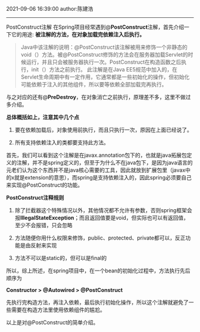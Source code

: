2021-09-06
16:39:00
author:陈建浩


--- 

PostConstruct注解
在Spring项目经常遇到@**PostConstruct**注解，首先介绍一下它的用途: **被注解的方法，在对象加载完依赖注入后执行。**

>Java中该注解的说明：@PostConstruct该注解被用来修饰一个非静态的void（）方法。被@PostConstruct修饰的方法会在服务器加载Servlet的时候运行，并且只会被服务器执行一次。PostConstruct在构造函数之后执行，init（）方法之前执行。
此注解是在Java EE5规范中加入的，在Servlet生命周期中有一定作用，它通常都是一些初始化的操作，但初始化可能依赖于注入的其他组件，所以要等依赖全部加载完再执行。

与之对应的还有@**PreDestroy**，在对象消亡之前执行，原理差不多，这里不做过多介绍。

**总体概括如上，注意其中几个点**

1. 要在依赖加载后，对象使用前执行，而且只执行一次，原因在上面已经说了。

2. 所有支持依赖注入的类都要支持此方法。

首先，我们可以看到这个注解是在javax.annotation包下的，也就是java拓展包定义的注解，并不是spring定义的，但至于为什么不在java包下，是因为java语言的元老们认为这个东西并不是java核心需要的工具，因此就放到扩展包里（javax中的x就是extension的意思），而spring是支持依赖注入的，因此spring必须要自己来实现@PostConstruct的功能。

**PostConstruct注释规则**

1. 除了拦截器这个特殊情况以外，其他情况都不允许有参数，否则spring框架会报**IllegalStateException**；而且返回值要是void，但实际也可以有返回值，至少不会报错，只会忽略

2. 方法随便你用什么权限来修饰，public、protected、private都可以，反正功能是由反射来实现

3. 方法不可以是static的，但可以是final的

所以，综上所述，在spring项目中，在一个bean的初始化过程中，方法执行先后顺序为

**Constructor > @Autowired > @PostConstruct**

先执行完构造方法，再注入依赖，最后执行初始化操作，所以这个注解就避免了一些需要在构造方法里使用依赖组件的尴尬。

以上是对@PostConstruct的简单介绍。